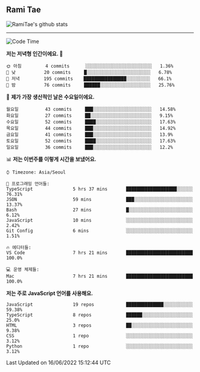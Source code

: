 ## Rami Tae

![RamiTae's github stats](https://github-readme-stats.vercel.app/api?username=RamiTae&show_icons=true&theme=tokyonight)

---
<!--START_SECTION:waka-->
![Code Time](http://img.shields.io/badge/Code%20Time-200%20hrs%2059%20mins-blue)

**저는 저녁형 인간이에요. 🦉** 

```text
🌞 아침         4 commits      ░░░░░░░░░░░░░░░░░░░░░░░░░   1.36% 
🌆 낮　         20 commits     █░░░░░░░░░░░░░░░░░░░░░░░░   6.78% 
🌃 저녁         195 commits    ████████████████░░░░░░░░░   66.1% 
🌙 밤　         76 commits     ██████░░░░░░░░░░░░░░░░░░░   25.76%

```
📅 **제가 가장 생산적인 날은 수요일이에요.** 

```text
월요일          43 commits     ███░░░░░░░░░░░░░░░░░░░░░░   14.58% 
화요일          27 commits     ██░░░░░░░░░░░░░░░░░░░░░░░   9.15% 
수요일          52 commits     ████░░░░░░░░░░░░░░░░░░░░░   17.63% 
목요일          44 commits     ███░░░░░░░░░░░░░░░░░░░░░░   14.92% 
금요일          41 commits     ███░░░░░░░░░░░░░░░░░░░░░░   13.9% 
토요일          52 commits     ████░░░░░░░░░░░░░░░░░░░░░   17.63% 
일요일          36 commits     ███░░░░░░░░░░░░░░░░░░░░░░   12.2%

```


📊 **저는 이번주를 이렇게 시간을 보냈어요.** 

```text
⌚︎ Timezone: Asia/Seoul

💬 프로그래밍 언어들: 
TypeScript               5 hrs 37 mins       ███████████████████░░░░░░   76.31% 
JSON                     59 mins             ███░░░░░░░░░░░░░░░░░░░░░░   13.37% 
Bash                     27 mins             █░░░░░░░░░░░░░░░░░░░░░░░░   6.12% 
JavaScript               10 mins             ░░░░░░░░░░░░░░░░░░░░░░░░░   2.42% 
Git Config               6 mins              ░░░░░░░░░░░░░░░░░░░░░░░░░   1.51%

🔥 에디터들: 
VS Code                  7 hrs 21 mins       █████████████████████████   100.0%

💻 운영 체제들: 
Mac                      7 hrs 21 mins       █████████████████████████   100.0%

```

**저는 주로 JavaScript 언어를 사용해요.** 

```text
JavaScript               19 repos            ██████████████░░░░░░░░░░░   59.38% 
TypeScript               8 repos             ██████░░░░░░░░░░░░░░░░░░░   25.0% 
HTML                     3 repos             ██░░░░░░░░░░░░░░░░░░░░░░░   9.38% 
CSS                      1 repo              ░░░░░░░░░░░░░░░░░░░░░░░░░   3.12% 
Python                   1 repo              ░░░░░░░░░░░░░░░░░░░░░░░░░   3.12%

```



 Last Updated on 16/06/2022 15:12:44 UTC
<!--END_SECTION:waka-->

